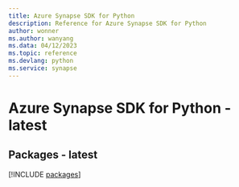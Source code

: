 ```yaml
---
title: Azure Synapse SDK for Python
description: Reference for Azure Synapse SDK for Python
author: wonner
ms.author: wanyang
ms.data: 04/12/2023
ms.topic: reference
ms.devlang: python
ms.service: synapse
---
```

# Azure Synapse SDK for Python - latest
## Packages - latest
[!INCLUDE [packages](synapse-index.md)]